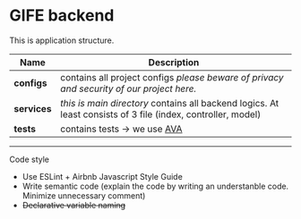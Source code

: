 # GIFE backend

This is application structure.

Name | Description
------------ | -------------
**configs** | contains all project configs *please beware of privacy and security of our project here.*
**services** | *this is main directory* contains all backend logics. At least consists of 3 file (index, controller, model)
**tests** | contains tests -> we use [AVA](https://github.com/avajs/ava)

---

Code style

* Use ESLint + Airbnb Javascript Style Guide
* Write semantic code (explain the code by writing an understanble code. Minimize unnecessary comment)
* ~~Declarative variable naming~~
